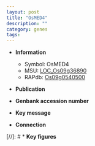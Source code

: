 ```yaml
---
layout: post
title: "OsMED4"
description: ""
category: genes
tags: 
---
```


* **Information**  
    + Symbol: OsMED4  
    + MSU: [LOC_Os09g36890](http://rice.uga.edu/cgi-bin/ORF_infopage.cgi?orf=LOC_Os09g36890)  
    + RAPdb: [Os09g0540500](http://rapdb.dna.affrc.go.jp/viewer/gbrowse_details/irgsp1?name=Os09g0540500)  

* **Publication**  

* **Genbank accession number**  

* **Key message**  

* **Connection**  

[//]: # * **Key figures**  


